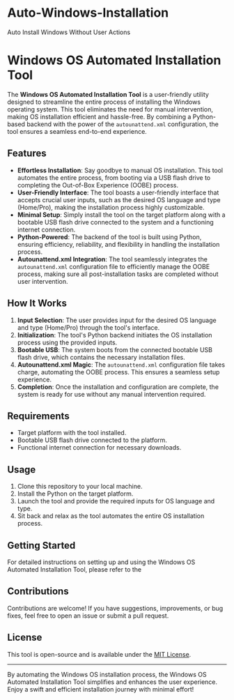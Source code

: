 # Auto-Windows-Installation
Auto Install Windows Without User Actions
# Windows OS Automated Installation Tool

The **Windows OS Automated Installation Tool** is a user-friendly utility designed to streamline the entire process of installing the Windows operating system. This tool eliminates the need for manual intervention, making OS installation efficient and hassle-free. By combining a Python-based backend with the power of the `autounattend.xml` configuration, the tool ensures a seamless end-to-end experience.

## Features

- **Effortless Installation**: Say goodbye to manual OS installation. This tool automates the entire process, from booting via a USB flash drive to completing the Out-of-Box Experience (OOBE) process.
- **User-Friendly Interface**: The tool boasts a user-friendly interface that accepts crucial user inputs, such as the desired OS language and type (Home/Pro), making the installation process highly customizable.
- **Minimal Setup**: Simply install the tool on the target platform along with a bootable USB flash drive connected to the system and a functioning internet connection.
- **Python-Powered**: The backend of the tool is built using Python, ensuring efficiency, reliability, and flexibility in handling the installation process.
- **Autounattend.xml Integration**: The tool seamlessly integrates the `autounattend.xml` configuration file to efficiently manage the OOBE process, making sure all post-installation tasks are completed without user intervention.

## How It Works

1. **Input Selection**: The user provides input for the desired OS language and type (Home/Pro) through the tool's interface.
2. **Initialization**: The tool's Python backend initiates the OS installation process using the provided inputs.
3. **Bootable USB**: The system boots from the connected bootable USB flash drive, which contains the necessary installation files.
4. **Autounattend.xml Magic**: The `autounattend.xml` configuration file takes charge, automating the OOBE process. This ensures a seamless setup experience.
5. **Completion**: Once the installation and configuration are complete, the system is ready for use without any manual intervention required.

## Requirements

- Target platform with the tool installed.
- Bootable USB flash drive connected to the platform.
- Functional internet connection for necessary downloads.

## Usage

1. Clone this repository to your local machine.
2. Install the Python on the target platform.
3. Launch the tool and provide the required inputs for OS language and type.
4. Sit back and relax as the tool automates the entire OS installation process.

## Getting Started

For detailed instructions on setting up and using the Windows OS Automated Installation Tool, please refer to the  

## Contributions

Contributions are welcome! If you have suggestions, improvements, or bug fixes, feel free to open an issue or submit a pull request.

## License

This tool is open-source and is available under the [MIT License](LICENSE).

---

By automating the Windows OS installation process, the Windows OS Automated Installation Tool simplifies and enhances the user experience. Enjoy a swift and efficient installation journey with minimal effort!
